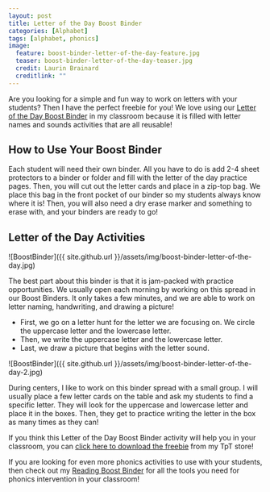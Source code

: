 ```yaml
---
layout: post
title: Letter of the Day Boost Binder
categories: [Alphabet]
tags: [alphabet, phonics]
image:
  feature: boost-binder-letter-of-the-day-feature.jpg
  teaser: boost-binder-letter-of-the-day-teaser.jpg
  credit: Laurin Brainard
  creditlink: ""
---
```

Are you looking for a simple and fun way to work on letters with your students? Then I have the perfect freebie for you! We love using our [Letter of the Day Boost Binder](https://www.teacherspayteachers.com/Product/Letter-of-the-Day-Activity-Reading-Boost-Binder-FREEBIE-7067735?st=dc311d8442f7acf6e8428562b3bbc884) in my classroom because it is filled with letter names and sounds activities that are all reusable! 

## How to Use Your Boost Binder

Each student will need their own binder. All you have to do is add 2-4 sheet protectors to a binder or folder and fill with the letter of the day practice pages. Then, you will cut out the letter cards and place in a zip-top bag. We place this bag in the front pocket of our binder so my students always know where it is! Then, you will also need a dry erase marker and something to erase with, and your binders are ready to go!

## Letter of the Day Activities

![BoostBinder]({{ site.github.url }}/assets/img/boost-binder-letter-of-the-day.jpg)

The best part about this binder is that it is jam-packed with practice opportunities. We usually open each morning by working on this spread in our Boost Binders. It only takes a few minutes, and we are able to work on letter naming, handwriting, and drawing a picture!
- First, we go on a letter hunt for the letter we are focusing on. We circle the uppercase letter and the lowercase letter.
- Then, we write the uppercase letter and the lowercase letter.
- Last, we draw a picture that begins with the letter sound.

![BoostBinder]({{ site.github.url }}/assets/img/boost-binder-letter-of-the-day-2.jpg)

During centers, I like to work on this binder spread with a small group. I will usually place a few letter cards on the table and ask my students to find a specific letter. They will look for the uppercase and lowercase letter and place it in the boxes. Then, they get to practice writing the letter in the box as many times as they can!

If you think this Letter of the Day Boost Binder activity will help you in your classroom, you can [click here to download the freebie](https://www.teacherspayteachers.com/Product/Letter-of-the-Day-Activity-Reading-Boost-Binder-FREEBIE-7067735?st=dc311d8442f7acf6e8428562b3bbc884) from my TpT store! 

If you are looking for even more phonics activities to use with your students, then check out my [Reading Boost Binder](https://www.teacherspayteachers.com/Product/Reading-Intervention-Binder-Small-Group-Phonics-Activities-7067708) for all the tools you need for phonics intervention in your classroom!